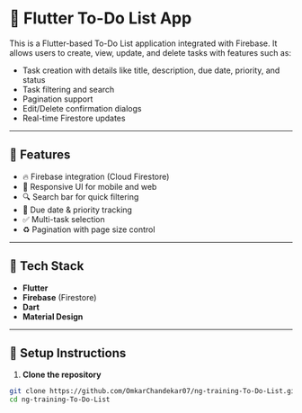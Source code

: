 # 📝 Flutter To-Do List App

This is a Flutter-based To-Do List application integrated with Firebase. It allows users to create, view, update, and delete tasks with features such as:

- Task creation with details like title, description, due date, priority, and status
- Task filtering and search
- Pagination support
- Edit/Delete confirmation dialogs
- Real-time Firestore updates

---

## 🚀 Features

- 🔥 Firebase integration (Cloud Firestore)
- 📱 Responsive UI for mobile and web
- 🔍 Search bar for quick filtering
- 📅 Due date & priority tracking
- ✅ Multi-task selection
- ♻️ Pagination with page size control

---

## 🧱 Tech Stack

- **Flutter**
- **Firebase** (Firestore)
- **Dart**
- **Material Design**

---

## 🔧 Setup Instructions

1. **Clone the repository**

```bash
git clone https://github.com/OmkarChandekar07/ng-training-To-Do-List.git
cd ng-training-To-Do-List
